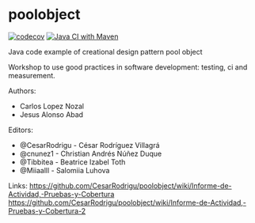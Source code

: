 poolobject
==========
[![codecov](https://codecov.io/gh/CesarRodrigu/poolobject/graph/badge.svg?token=V19DNXQV64)](https://codecov.io/gh/CesarRodrigu/poolobject)
[![Java CI with Maven](https://github.com/CesarRodrigu/poolobject/actions/workflows/Java17CImaven.yml/badge.svg)](https://github.com/CesarRodrigu/poolobject/actions/workflows/Java17CImaven.yml)

Java code example of creational design pattern pool object

Workshop to use good practices in software development: testing, ci and measurement.

Authors:

- Carlos Lopez Nozal
- Jesus Alonso Abad

Editors:
- @CesarRodrigu - César Rodríguez Villagrá
- @cnunez1 - Christian Andrés Núñez Duque
- @Tibbitea - Beatrice Izabel Toth
- @Miiaalll - Salomiia Luhova

Links:
https://github.com/CesarRodrigu/poolobject/wiki/Informe-de-Actividad,-Pruebas-y-Cobertura 
https://github.com/CesarRodrigu/poolobject/wiki/Informe-de-Actividad,-Pruebas-y-Cobertura-2
